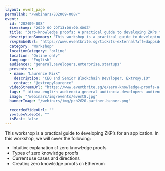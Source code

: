 ```yaml
---
layout: event_page
permalink: "/webinars/202009-008/"
event:
  id: "202009-008"
  timestamp: "2020-09-29T13:00:00.000Z"
  title: "Zero-knowledge proofs: A practical guide to developing ZKPs for a dApp"
  descriptionSummary: "This workshop is a practical guide to developing ZKP s for an application. In this workshop, we will cover the following - Intuitive explan…"
  rsvpEmbedUrl: "https://www.eventbrite.sg/tickets-external?aff=dappsdev&eid=118591310803"
  category: "Workshop"
  locationCategory: "online"
  location: "Online only"
  language: "English"
  audiences: "general,developers,enterprise,startups"
  presenters:
  - name: "Laurence Kirk"
    description: "CEO and Senior Blockchain Developer, Extropy.IO"
    contact: "@extropylaurence"
  videoStreamUrl: "https://www.eventbrite.sg/e/zero-knowledge-proofs-a-practical-guide-to-developing-zkps-for-a-dapp-tickets-118591310803"
  tags: " idioma-english audiencia-general audiencia-developers audiencia-enterprise audiencia-startups"
  image: "/webinars/img/events/event8.jpg"
  bannerImage: "/webinars/img/pch2020-partner-banner.png"

  recordedVideoUrl: ""
  youtubeVideoId: ""
  isPast: false
---
```



This workshop is a practical guide to developing ZKP’s for an application.  In this workshop, we will cover the following:

- Intuitive explanation of zero knowledge proofs
- Types of zero knowledge proofs
- Current use cases and directions
- Creating zero knowledge proofs on Ethereum

